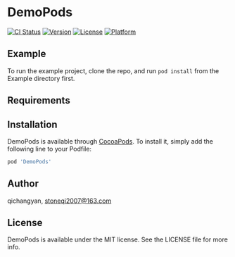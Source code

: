 # DemoPods

[![CI Status](https://img.shields.io/travis/qichangyan/DemoPods.svg?style=flat)](https://travis-ci.org/qichangyan/DemoPods)
[![Version](https://img.shields.io/cocoapods/v/DemoPods.svg?style=flat)](https://cocoapods.org/pods/DemoPods)
[![License](https://img.shields.io/cocoapods/l/DemoPods.svg?style=flat)](https://cocoapods.org/pods/DemoPods)
[![Platform](https://img.shields.io/cocoapods/p/DemoPods.svg?style=flat)](https://cocoapods.org/pods/DemoPods)

## Example

To run the example project, clone the repo, and run `pod install` from the Example directory first.

## Requirements

## Installation

DemoPods is available through [CocoaPods](https://cocoapods.org). To install
it, simply add the following line to your Podfile:

```ruby
pod 'DemoPods'
```

## Author

qichangyan, stoneqi2007@163.com

## License

DemoPods is available under the MIT license. See the LICENSE file for more info.
